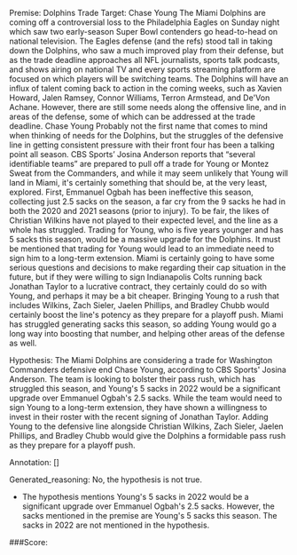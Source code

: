 
Premise:
Dolphins Trade Target: Chase Young
The Miami Dolphins are coming off a controversial loss to the Philadelphia Eagles on Sunday night which saw two early-season Super Bowl contenders go head-to-head on national television.
The Eagles defense (and the refs) stood tall in taking down the Dolphins, who saw a much improved play from their defense, but as the trade deadline approaches all NFL journalists, sports talk podcasts, and shows airing on national TV and every sports streaming platform are focused on which players will be switching teams.
The Dolphins will have an influx of talent coming back to action in the coming weeks, such as Xavien Howard, Jalen Ramsey, Connor Williams, Terron Armstead, and De'Von Achane.
However, there are still some needs along the offensive line, and in areas of the defense, some of which can be addressed at the trade deadline.
Chase Young
Probably not the first name that comes to mind when thinking of needs for the Dolphins, but the struggles of the defensive line in getting consistent pressure with their front four has been a talking point all season.
CBS Sports’ Josina Anderson reports that “several identifiable teams” are prepared to pull off a trade for Young or Montez Sweat from the Commanders, and while it may seem unlikely that Young will land in Miami, it's certainly something that should be, at the very least, explored.
First, Emmanuel Ogbah has been ineffective this season, collecting just 2.5 sacks on the season, a far cry from the 9 sacks he had in both the 2020 and 2021 seasons (prior to injury).
To be fair, the likes of Christian Wilkins have not played to their expected level, and the line as a whole has struggled.
Trading for Young, who is five years younger and has 5 sacks this season, would be a massive upgrade for the Dolphins.
It must be mentioned that trading for Young would lead to an immediate need to sign him to a long-term extension. Miami is certainly going to have some serious questions and decisions to make regarding their cap situation in the future, but if they were willing to sign Indianapolis Colts running back Jonathan Taylor to a lucrative contract, they certainly could do so with Young, and perhaps it may be a bit cheaper.
Bringing Young to a rush that includes Wilkins, Zach Sieler, Jaelen Phillips, and Bradley Chubb would certainly boost the line's potency as they prepare for a playoff push.
Miami has struggled generating sacks this season, so adding Young would go a long way into boosting that number, and helping other areas of the defense as well.

Hypothesis:
The Miami Dolphins are considering a trade for Washington Commanders defensive end Chase Young, according to CBS Sports' Josina Anderson. The team is looking to bolster their pass rush, which has struggled this season, and Young's 5 sacks in 2022 would be a significant upgrade over Emmanuel Ogbah's 2.5 sacks. While the team would need to sign Young to a long-term extension, they have shown a willingness to invest in their roster with the recent signing of Jonathan Taylor. Adding Young to the defensive line alongside Christian Wilkins, Zach Sieler, Jaelen Phillips, and Bradley Chubb would give the Dolphins a formidable pass rush as they prepare for a playoff push.

Annotation:
[]

Generated_reasoning:
No, the hypothesis is not true. 
- The hypothesis mentions Young's 5 sacks in 2022 would be a significant upgrade over Emmanuel Ogbah's 2.5 sacks. However, the sacks mentioned in the premise are Young's 5 sacks this season. The sacks in 2022 are not mentioned in the hypothesis.

###Score:
